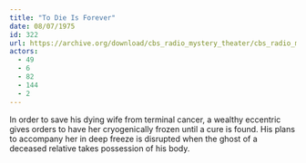 ```yaml
---
title: "To Die Is Forever"
date: 08/07/1975
id: 322
url: https://archive.org/download/cbs_radio_mystery_theater/cbs_radio_mystery_theater-0301-0350.zip/cbs_radio_mystery_theater-0301-0350%2Fcbsrmt_0322_to_die_is_forever.mp3
actors:
  - 49
  - 6
  - 82
  - 144
  - 2
---
```

In order to save his dying wife from terminal cancer, a wealthy eccentric gives orders to have her cryogenically frozen until a cure is found. His plans to accompany her in deep freeze is disrupted when the ghost of a deceased relative takes possession of his body.